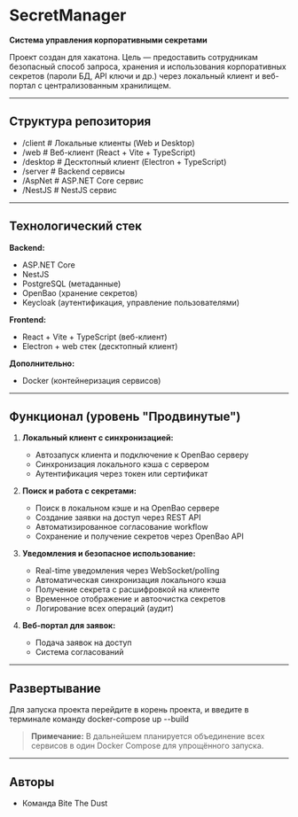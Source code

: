# SecretManager

**Система управления корпоративными секретами**  

Проект создан для хакатона. Цель — предоставить сотрудникам безопасный способ запроса, хранения и использования корпоративных секретов (пароли БД, API ключи и др.) через локальный клиент и веб-портал с централизованным хранилищем.

---

## Структура репозитория

- /client # Локальные клиенты (Web и Desktop)
- /web # Веб-клиент (React + Vite + TypeScript)
- /desktop # Десктопный клиент (Electron + TypeScript)
- /server # Backend сервисы
- /AspNet # ASP.NET Core сервис
- /NestJS # NestJS сервис

---

## Технологический стек

**Backend:**  
- ASP.NET Core  
- NestJS  
- PostgreSQL (метаданные)  
- OpenBao (хранение секретов)  
- Keycloak (аутентификация, управление пользователями)  

**Frontend:**  
- React + Vite + TypeScript (веб-клиент)  
- Electron + web стек (десктопный клиент)  

**Дополнительно:**  
- Docker (контейнеризация сервисов)  

---

## Функционал (уровень "Продвинутые")

1. **Локальный клиент с синхронизацией:**  
   - Автозапуск клиента и подключение к OpenBao серверу  
   - Синхронизация локального кэша с сервером  
   - Аутентификация через токен или сертификат  

2. **Поиск и работа с секретами:**  
   - Поиск в локальном кэше и на OpenBao сервере  
   - Создание заявки на доступ через REST API  
   - Автоматизированное согласование workflow  
   - Сохранение и получение секретов через OpenBao API  

3. **Уведомления и безопасное использование:**  
   - Real-time уведомления через WebSocket/polling  
   - Автоматическая синхронизация локального кэша  
   - Получение секрета с расшифровкой на клиенте  
   - Временное отображение и автоочистка секретов  
   - Логирование всех операций (аудит)  

4. **Веб-портал для заявок:**  
   - Подача заявок на доступ  
   - Система согласований  

---

## Развертывание

Для запуска проекта перейдите в корень проекта, и введите в терминале команду docker-compose up --build

> **Примечание:** В дальнейшем планируется объединение всех сервисов в один Docker Compose для упрощённого запуска.

---

## Авторы

- Команда Bite The Dust
